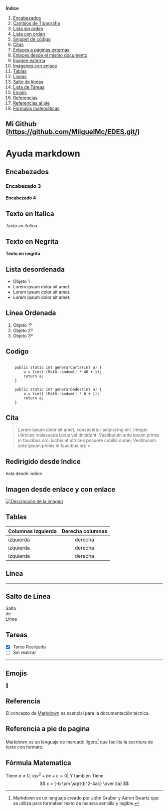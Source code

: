 **Índice**

1. [Encabezados](#hola1)
2. [Cambios de Tipografia](#2)
3. [Lista sin orden](#3)
4. [Lista con orden](#4)
5. [Snippet de código](#5)
6. [Citas](#6)
7. [Enlaces a páginas externas](https://markdownlivepreview.com/)
8. [Enlaces desde el mismo documento](#item2)
9. [Imagen externa](#7)
10. [Imágenes con enlace](#7)
11. [Tablas](#9)
12. [Líneas](#10)
13. [Salto de líneas](#11)
14. [Lista de Tareas](#12)
15. [Emojis](#13)
16. [Referencias](#14)
17. [Referencias al pie](#15)
18. [Fórmulas matemáticas](#16)

## Mi Github (<https://github.com/MiiguelMc/EDES.git/>)

<a name="hola1">

# Ayuda markdown

## Encabezados

### Encabezado 3

#### Encabezado 4

 </a>

## <a name="2"> Texto en Italica </a>

*Texto en italica*  

## <a name="3">Texto en Negrita </a>

**Texto en negrita**  

## <a name="3">Lista desordenada</a>

* Objeto 1
* Lorem ipsum dolor sit amet.
* Lorem ipsum dolor sit amet.
* Lorem ipsum dolor sit amet.

## <a name="4">Linea Ordenada </a>

1. Objeto 1º
2. Objeto 2º
3. Objeto 3º

## <a name="5">Codigo </a>

```

    public static int generarCarta(int a) {
        a = (int) (Math.random() * 40 + 1);
        return a;
    }

    public static int generarDados(int a) {
        a = (int) (Math.random() * 6 + 1);
        return a;
    }
```

## <a name="6">Cita </a>
>
> Lorem ipsum dolor sit amet, consectetur adipiscing elit. Integer ultricies malesuada lacus vel tincidunt. Vestibulum ante ipsum primis in faucibus orci luctus et ultrices posuere cubilia curae; Vestibulum ante ipsum primis in faucibus orc >

## Redirigido desde Indice

<a name="item2"> hola desde indice </a>

## <a name="7"> Imagen desde enlace  y con enlace  </a>

[![Descripción de la imagen](https://sp-ao.shortpixel.ai/client/to_webp,q_glossy,ret_img,w_150/https://fpalanturing.es/wp-content/uploads/2024/01/CPIFPAT_logotipo_color.webp)](http://www.google.com/)

## <a name="9">Tablas </a>

| Columnas izquierda  | Derecha columnas |
| ------------- |:-------------:|
| izquierda     | derecha    |
| izquierda     | derecha    |
| izquierda     | derecha    |

## <a name="10 ">Linea </a>

---

## <a name="11">Salto de Linea </a>

Salto  
de  
Linea

## <a name="12">Tareas </a>

* [x] Tarea Realizada  
* [ ] Sin realizar

 ---

## <a name="13">Emojis </a>

:pray:

## <a name="14">Referencia </a>

El concepto de [Markdown][1] es esencial para la documentación técnica.

[1]: https://www.markdownguide.org/getting-started/  

## <a name="15">Referencia a pie de pagina  </a>

Markdown es un lenguaje de marcado ligero[^2] que facilita la escritura de texto con formato.  

## <a name="16">Fórmula Matematica </a>

Tiene $a \ne 0$,  $(ax^2 + bx + c = 0)$ Y tambien Tiene
$$ x = {-b \pm \sqrt{b^2-4ac} \over 2a} $$

[^2]: Markdown es un lenguaje creado por John Gruber y Aaron Swartz que se utiliza para formatear texto de manera sencilla y legible.